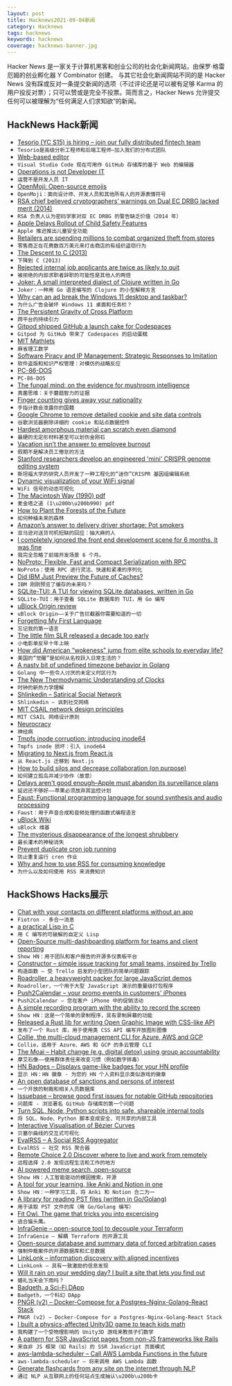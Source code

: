 ```yaml
---
layout: post
title: Hacknews2021-09-04新闻
category: Hacknews
tags: hacknews
keywords: hacknews
coverage: hacknews-banner.jpg
---
```


Hacker News 是一家关于计算机黑客和创业公司的社会化新闻网站，由保罗·格雷厄姆的创业孵化器 Y Combinator 创建。
与其它社会化新闻网站不同的是 Hacker News 没有踩或反对一条提交新闻的选项（不过评论还是可以被有足够 Karma 的用户投反对票）；只可以赞或是完全不投票。简而言之，Hacker News 允许提交任何可以被理解为“任何满足人们求知欲”的新闻。

## HackNews Hack新闻


- [Tesorio (YC S15) is hiring – join our fully distributed fintech team](https://www.tesorio.com/careers#job-openings)
- `Tesorio是高级分析工程师和后端工程师–加入我们的分布式团队`
- [Web-based editor](https://docs.github.com/en/codespaces/developing-in-codespaces/web-based-editor)
- `Visual Studio Code 现在可用作 GitHub 存储库的基于 Web 的编辑器`
- [Operations is not Developer IT](https://matduggan.com/operations-is-not-developer-it/)
- `运营不是开发人员 IT`
- [OpenMoji: Open-source emojis](https://openmoji.org)
- `OpenMoji：面向设计师、开发人员和其他所有人的开源表情符号`
- [RSA chief believed cryptographers’ warnings on Dual EC DRBG lacked merit (2014)](http://jeffreycarr.blogspot.com/2014/02/six-cryptographers-whose-work-on-dual.html)
- `RSA 负责人认为密码学家对双 EC DRBG 的警告缺乏价值（2014 年）`
- [Apple Delays Rollout of Child Safety Features](https://www.macrumors.com/2021/09/03/apple-delaying-rollout-of-child-safety-features/)
- `Apple 推迟推出儿童安全功能`
- [Retailers are spending millions to combat organized theft from stores](https://www.wsj.com/articles/cvs-home-depot-theft-organized-crime-11630505851)
- `零售商正在花费数百万美元来打击商店的有组织盗窃行为`
- [The Descent to C (2013)](https://www.chiark.greenend.org.uk/~sgtatham/cdescent/)
- `下降到 C (2013)`
- [Rejected internal job applicants are twice as likely to quit](https://news.cornell.edu/stories/2021/08/rejected-internal-applicants-twice-likely-quit)
- `被拒绝的内部求职者辞职的可能性是其他人的两倍`
- [Joker: A small interpreted dialect of Clojure written in Go](https://joker-lang.org/)
- `Joker：一种用 Go 语言编写的 Clojure 的小型解释方言`
- [Why can an ad break the Windows 11 desktop and taskbar?](https://www.ctrl.blog/entry/windows11-empty-taskbar.html)
- `为什么广告会破坏 Windows 11 桌面和任务栏？`
- [The Persistent Gravity of Cross Platform](https://allenpike.com/2021/gravity-of-cross-platform-apps)
- `跨平台的持续引力`
- [Gitpod shipped GitHub a launch cake for Codespaces](https://www.gitpod.io/blog/cake)
- `Gitpod 为 GitHub 带来了 Codespaces 的启动蛋糕`
- [MIT Mathlets](https://mathlets.org/mathlets/)
- `麻省理工数学`
- [Software Piracy and IP Management: Strategic Responses to Imitation](https://papers.ssrn.com/sol3/papers.cfm?abstract_id=3912074)
- `软件盗版和知识产权管理：对模仿的战略反应`
- [PC-86-DOS](https://www.os2museum.com/wp/pc-86-dos/)
- `PC-86-DOS`
- [The fungal mind: on the evidence for mushroom intelligence](https://psyche.co/ideas/the-fungal-mind-on-the-evidence-for-mushroom-intelligence)
- `真菌思维：关于蘑菇智力的证据`
- [Finger counting gives away your nationality](https://www.bbc.com/future/article/20210902-how-finger-counting-gives-away-your-nationality)
- `手指计数会泄露你的国籍`
- [Google Chrome to remove detailed cookie and site data controls](https://lapcatsoftware.com/articles/chrome-cookie.html)
- `谷歌浏览器删除详细的 cookie 和站点数据控件`
- [Hardest amorphous material can scratch even diamond](https://www.chemistryworld.com/news/hardest-amorphous-material-can-scratch-even-diamond/4014257.article)
- `最硬的无定形材料甚至可以划伤金刚石`
- [Vacation isn’t the answer to employee burnout](https://technical.ly/2021/08/30/vacation-employee-burnout/)
- `假期不是解决员工倦怠的方法`
- [Stanford researchers develop an engineered 'mini' CRISPR genome editing system](https://news.stanford.edu/2021/09/03/researchers-develop-hypercompact-crispr/)
- `斯坦福大学的研究人员开发了一种工程化的“迷你”CRISPR 基因组编辑系统`
- [Dynamic visualization of your WiFi signal](https://blog.ui.com/2021/08/19/wifiman-introduces-enhanced-signal-tracking-features/)
- `WiFi 信号的动态可视化`
- [The Macintosh Way (1990) pdf](https://guykawasaki.typepad.com/TheMacintoshWay.pdf)
- `麦金塔之道 (1\u200b\u200b990) pdf`
- [How to Plant the Forests of the Future](https://worldsensorium.com/how-to-plant-the-forests-of-the-future/)
- `如何种植未来的森林`
- [Amazon’s answer to delivery driver shortage: Pot smokers](https://www.latimes.com/business/technology/story/2021-09-01/amazons-answer-to-delivery-driver-shortage-recruit-pot-smokers)
- `亚马逊对送货司机短缺的回应：抽大麻的人`
- [I completely ignored the front end development scene for 6 months. It was fine](https://rachsmith.com/i-completely-ignored-the-front-end-development-scene-for-6-months-it-was-fine/)
- `我完全忽略了前端开发场景 6 个月。`
- [NoProto: Flexible, Fast and Compact Serialization with RPC](https://github.com/only-cliches/NoProto)
- `NoProto：使用 RPC 进行灵活、快速和紧凑的序列化`
- [Did IBM Just Preview the Future of Caches?](https://www.anandtech.com/show/16924/did-ibm-just-preview-the-future-of-caches)
- `IBM 刚刚预览了缓存的未来吗？`
- [SQLite-TUI: A TUI for viewing SQLite databases, written in Go](https://github.com/mathaou/sqlite-tui)
- `SQLite-TUI：用于查看 SQLite 数据库的 TUI，用 Go 编写`
- [uBlock Origin review](https://addons.mozilla.org/blog/ublock-origin-everything-you-need-to-know-about-the-ad-blocker/)
- `uBlock Origin——关于广告拦截器你需要知道的一切`
- [Forgetting My First Language](https://www.newyorker.com/culture/personal-history/forgetting-my-first-language)
- `忘记我的第一语言`
- [The little film SLR released a decade too early](https://kosmofoto.com/2021/02/the-little-film-camera-too-ahead-of-its-time/)
- `小电影单反早十年上映`
- [How did American “wokeness” jump from elite schools to everyday life?](https://www.economist.com/briefing/2021/09/04/how-did-american-wokeness-jump-from-elite-schools-to-everyday-life)
- `美国的“觉醒”是如何从名校跃入日常生活的？`
- [A nasty bit of undefined timezone behavior in Golang](https://www.dolthub.com/blog/2021-09-03-golang-time-bugs/)
- `Golang 中一些令人讨厌的未定义时区行为`
- [The New Thermodynamic Understanding of Clocks](https://www.quantamagazine.org/the-new-science-of-clocks-prompts-questions-about-the-nature-of-time-20210831/)
- `时钟的新热力学理解`
- [Shlinkedin – Satirical Social Network](https://www.shlinkedin.com/)
- `Shlinkedin – 讽刺社交网络`
- [MIT CSAIL network design principles](https://tig.csail.mit.edu/network-wireless/wireless-design/)
- `MIT CSAIL 网络设计原则`
- [Neurocracy](https://neurocracy.site/)
- `神经病`
- [Tmpfs inode corruption: introducing inode64](https://chrisdown.name/2021/07/02/tmpfs-inode-corruption-introducing-inode64.html)
- `Tmpfs inode 损坏：引入 inode64`
- [Migrating to Next.js from React.js](https://nextjs.org/docs/migrating/from-create-react-app)
- `从 React.js 迁移到 Next.js`
- [How to build silos and decrease collaboration (on purpose)](https://www.rubick.com/how-to-build-silos-and-decrease-collaboration/)
- `如何建立孤岛并减少协作（故意）`
- [Delays aren't good enough–Apple must abandon its surveillance plans](https://www.eff.org/deeplinks/2021/09/delays-arent-good-enough-apple-must-abandon-its-surveillance-plans)
- `延迟还不够好——苹果必须放弃其监控计划`
- [Faust: Functional programming language for sound synthesis and audio processing](https://faust.grame.fr/)
- `Faust：用于声音合成和音频处理的函数式编程语言`
- [uBlock Wiki](https://github.com/gorhill/uBlock/wiki)
- `uBlock 维基`
- [The mysterious disappearance of the longest shrubbery](https://www.bbc.com/future/article/20210824-how-the-worlds-longest-shrubbery-vanished-without-trace)
- `最长灌木的神秘消失`
- [Prevent duplicate cron job running](https://www.pankajtanwar.in/blog/prevent-duplicate-cron-job-running)
- `防止重复运行 cron 作业`
- [Why and how to use RSS for consuming knowledge](https://bluprince13.com/blog/why-and-how-to-use-rss-for-consuming-knowledge)
- `为什么以及如何使用 RSS 来消费知识`


## HackShows Hacks展示

- [ Chat with your contacts on different platforms without an app](https://fiotron.com/)
- `Fiotron - 多合一消息`
- [ a practical Lisp in C](https://github.com/codr7/alisp)
- `用 C 编写的可破解的自定义 Lisp`
- [ Open-Source multi-dashboarding platform for teams and client reporting](https://github.com/chartbrew/chartbrew)
- `Show HN：用于团队和客户报告的开源多仪表板平台`
- [ Constructor – simple issue tracking for small teams, inspired by Trello](https://constructor.dev)
- `构造函数 – 受 Trello 启发的小型团队的简单问题跟踪`
- [ Roadroller, a heavyweight packer for large JavaScript demos](https://lifthrasiir.github.io/roadroller/)
- `Roadroller，一个用于大型 JavaScript 演示的重量级打包程序`
- [ Push2Calendar – your promo events in customers' iPhones](https://productstories.pro/push2calendar/)
- `Push2Calendar – 您在客户 iPhone 中的促销活动`
- [ A simple recording program with the ability to record the screen](https://github.com/akon47/ScreenRecorder)
- `Show HN：这是一个简单的录制程序，具有录制屏幕的功能`
- [ Released a Rust lib for writing Open Graphic Image with CSS-like API](https://github.com/keiya01/og_image_writer)
- `发布了一个 Rust 库，用于使用类 CSS API 编写开放图形图像`
- [ Collie, the multi-cloud management CLI for Azure, AWS and GCP](https://github.com/meshcloud/collie-cli)
- `Collie，适用于 Azure、AWS 和 GCP 的多云管理 CLI`
- [ The Moai – Habit change (e.g. digital detox) using group accountability](item?id=28381800)
- `摩艾石像——使用群体责任来改变习惯（例如数字排毒）`
- [ HN Badges – Displays game-like badges for your HN profile](https://hnbadges.netlify.app/)
- `显示 HN：HN 徽章 - 为您的 HN 个人资料显示类似游戏的徽章`
- [ An open database of sanctions and persons of interest](https://opensanctions.org/)
- `一个开放的制裁和相关人员数据库`
- [ Issuebase – browse good first issues for notable GitHub repositories](https://issuebase.vercel.app/)
- `问题库 - 浏览著名 GitHub 存储库的第一个问题`
- [ Turn SQL, Node, Python scripts into safe, shareable internal tools](https://www.airplane.dev/)
- `将 SQL、Node、Python 脚本变成安全、可共享的内部工具`
- [ Interactive Visualisation of Bézier Curves](https://beziercurves.vercel.app/)
- `贝塞尔曲线的交互式可视化`
- [ EvalRSS – A Social RSS Aggregator](https://www.evalrss.com/)
- `EvalRSS – 社交 RSS 聚合器`
- [ Remote Choice 2.0 Discover where to live and work from remotely](https://www.remotechoice.co)
- `远程选择 2.0 发现远程生活和工作的地方`
- [ AI powered meme search, open-source](http://examples.jina.ai:8501/)
- `Show HN：人工智能驱动的模因搜索，开源`
- [ A tool for your learning, like Anki and Notion in one](https://notegarden.web.app/)
- `Show HN：一种学习工具，将 Anki 和 Notion 合二为一`
- [ A library for reading PST files (written in Go/Golang)](https://github.com/mooijtech/go-pst)
- `用于读取 PST 文件的库（用 Go/Golang 编写）`
- [ Fit Owl. The game that tricks you into excercising](https://play.google.com/store/apps/details?id=cardio.workout.fit.owl.game)
- `适合猫头鹰。`
- [ InfraGenie – open-source tool to decouple your Terraform](https://github.com/diggerhq/infragenie)
- `InfraGenie – 解耦 Terraform 的开源工具`
- [ Open-source database and summary data of forced arbitration cases](https://levelplayingfield.io/)
- `强制仲裁案件的开源数据库和汇总数据`
- [ LinkLonk – information discovery with aligned incentives](https://linklonk.com)
- `LinkLonk – 具有一致激励的信息发现`
- [ Will it rain on your wedding day? I built a site that lets you find out](https://weddingrainchecker.com)
- `婚礼当天会下雨吗？`
- [ Badgeth, a Sci-Fi DApp](https://badgeth.com/)
- `Badgeth，一个科幻 DApp`
- [ PNGR (v2) – Docker-Compose for a Postgres-Nginx-Golang-React Stack](https://github.com/karlkeefer/pngr)
- `PNGR (v2) – Docker-Compose for a Postgres-Nginx-Golang-React Stack`
- [ I built a physics-affected Unity3D game to teach kids math](https://www.squiggly.school/)
- `我构建了一个受物理影响的 Unity3D 游戏来教孩子们数学`
- [ A pattern for SSR JavaScript pages from non-JS frameworks like Rails](https://github.com/bensmithett/coexist)
- `来自非 JS 框架（如 Rails）的 SSR JavaScript 页面模式`
- [ aws-lambda-scheduler – Call AWS Lambda Functions in the future](https://github.com/oguzhan-yilmaz/aws-lambda-scheduler)
- `aws-lambda-scheduler – 将来调用 AWS Lambda 函数`
- [ Generate flashcards from any site on the internet through NLP](https://github.com/kanyesthaker/qgqa-flashcards)
- `通过 NLP 从互联网上的任何站点生成抽认\u200b\u200b卡`

